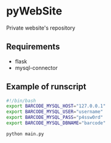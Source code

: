 # pyWebSite

Private website's repository

## Requirements

- flask
- mysql-connector

## Example of runscript

```bash
#!/bin/bash
export BARCODE_MYSQL_HOST="127.0.0.1"
export BARCODE_MYSQL_USER="username"
export BARCODE_MYSQL_PASS="p4ssw0rd"
export BARCODE_MYSQL_DBNAME="barcode"

python main.py
```